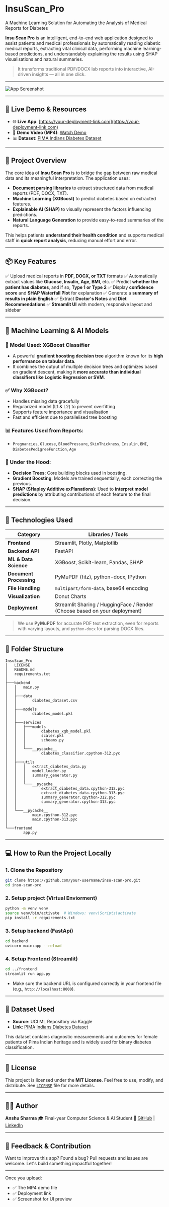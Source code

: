 # InsuScan_Pro
A Machine Learning Solution for Automating the Analysis of Medical Reports for Diabetes

**Insu Scan Pro** is an intelligent, end-to-end web application designed to assist patients and medical professionals by automatically reading diabetic medical reports, extracting vital clinical data, performing machine learning-based predictions, and understandably explaining the results using SHAP visualisations and natural summaries.

> It transforms traditional PDF/DOCX lab reports into interactive, AI-driven insights — all in one click.

---

![App Screenshot](https://github.com/SharmAnshu5/InsuScan_Pro/blob/main/Screenshot%202025-05-13%20200619.png)

---

## 🚀 Live Demo & Resources

* 🌐 **Live App**: [https://your-deployment-link.com](https://your-deployment-link.com)
* 🎥 **Demo Video (MP4)**: [Watch Demo](https://your-demo-video-link.com)
* 📊 **Dataset**: [PIMA Indians Diabetes Dataset](https://www.kaggle.com/datasets/uciml/pima-indians-diabetes-database)

---

## 🧠 Project Overview

The core idea of **Insu Scan Pro** is to bridge the gap between raw medical data and its meaningful interpretation. The application uses:

* **Document parsing libraries** to extract structured data from medical reports (PDF, DOCX, TXT).
* **Machine Learning (XGBoost)** to predict diabetes based on extracted features.
* **Explainable AI (SHAP)** to visually represent the factors influencing predictions.
* **Natural Language Generation** to provide easy-to-read summaries of the reports.

This helps patients **understand their health condition** and supports medical staff in **quick report analysis**, reducing manual effort and error.

---

## 📦 Key Features

✅ Upload medical reports in **PDF, DOCX, or TXT** formats
✅ Automatically extract values like **Glucose, Insulin, Age, BMI**, etc.
✅ Predict **whether the patient has diabetes**, and if so, **Type 1 or Type 2**
✅ Display **confidence score** and **SHAP Waterfall Plot** for explanation
✅ Generate a **summary of results in plain English**
✅ Extract **Doctor's Notes** and **Diet Recommendations**
✅ **Streamlit UI** with modern, responsive layout and sidebar

---

## 🧠 Machine Learning & AI Models

### 🎯 Model Used: **XGBoost Classifier**

* A powerful **gradient boosting decision tree** algorithm known for its **high performance on tabular data**.
* It combines the output of multiple decision trees and optimizes based on gradient descent, making it **more accurate than individual classifiers like Logistic Regression or SVM**.

### ✅ Why XGBoost?

* Handles missing data gracefully
* Regularized model (L1 & L2) to prevent overfitting
* Supports feature importance and visualisation
* Fast and efficient due to parallelised tree boosting

### 📊 Features Used from Reports:

* `Pregnancies`, `Glucose`, `BloodPressure`, `SkinThickness`, `Insulin`, `BMI`, `DiabetesPedigreeFunction`, `Age`

### 🧮 Under the Hood:

* **Decision Trees**: Core building blocks used in boosting.
* **Gradient Boosting**: Models are trained sequentially, each correcting the previous.
* **SHAP (SHapley Additive exPlanations)**: Used to **interpret model predictions** by attributing contributions of each feature to the final decision.

---

## 🧰 Technologies Used

| Category                | Libraries / Tools                                                          |
| ----------------------- | -------------------------------------------------------------------------- |
| **Frontend**            | Streamlit, Plotly, Matplotlib                                              |
| **Backend API**         | FastAPI                                                                    |
| **ML & Data Science**   | XGBoost, Scikit-learn, Pandas, SHAP                                        |
| **Document Processing** | PyMuPDF (fitz), python-docx, IPython                                       |
| **File Handling**       | `multipart/form-data`, base64 encoding                                     |
| **Visualization**       | Donut Charts                                                               |
| **Deployment**          | Streamlit Sharing / HuggingFace / Render (Choose based on your deployment) |

> We use **PyMuPDF** for accurate PDF text extraction, even for reports with varying layouts, and `python-docx` for parsing DOCX files.

---

## 📂 Folder Structure

```
InsuScan_Pro
│   LICENSE
│   README.md
│   requirements.txt
│
├───backend
│   │   main.py
│   │
│   ├───data
│   │       diabetes_dataset.csv
│   │
│   ├───models
│   │       diabetes_model.pkl
│   │
│   ├───services
│   │   ├───models
│   │   │       diabetes_xgb_model.pkl
│   │   │       scaler.pkl
│   │   │       scheams.py
│   │   │
│   │   └───__pycache__
│   │           diabetes_classifier.cpython-312.pyc
│   │
│   ├───utils
│   │   │   extract_diabetes_data.py
│   │   │   model_loader.py
│   │   │   summary_generator.py
│   │   │
│   │   └───__pycache__
│   │           extract_diabetes_data.cpython-312.pyc
│   │           extract_diabetes_data.cpython-313.pyc
│   │           summary_generator.cpython-312.pyc
│   │           summary_generator.cpython-313.pyc
│   │
│   └───__pycache__
│           main.cpython-312.pyc
│           main.cpython-313.pyc
│
└───frontend
        app.py
```

---

## 💻 How to Run the Project Locally

### 1. Clone the Repository

```bash
git clone https://github.com/your-username/insu-scan-pro.git
cd insu-scan-pro
```

### 2. Setup project (Virtual Enviorment)

```bash
python -m venv venv
source venv/bin/activate  # Windows: venv\Scripts\activate
pip install -r requirements.txt
```
### 3. Setup backend (FastApi)

```bash
cd backend
uvicorn main:app --reload
```

### 4. Setup Frontend (Streamlit)

```bash
cd ../frontend
streamlit run app.py
```

* Make sure the backend URL is configured correctly in your frontend file (e.g., `http://localhost:8000`).

---

## 🧪 Dataset Used

* **Source**: UCI ML Repository via Kaggle
* **Link**: [PIMA Indians Diabetes Dataset](https://www.kaggle.com/datasets/uciml/pima-indians-diabetes-database)

This dataset contains diagnostic measurements and outcomes for female patients of Pima Indian heritage and is widely used for binary diabetes classification.

---

## 📜 License

This project is licensed under the **MIT License**.
Feel free to use, modify, and distribute. See [`LICENSE`](LICENSE) file for more details.

---

## 🙋‍♂️ Author

**Anshu Sharma**
🎓 Final-year Computer Science & AI Student
🔗 [GitHub](https://github.com/SharmAnshu5) | [LinkedIn](https://linkedin.com/in/your-profile)

---

## 💬 Feedback & Contribution

Want to improve this app? Found a bug?
Pull requests and issues are welcome. Let's build something impactful together!

---

Once you upload:

* ✅ The MP4 demo file
* ✅ Deployment link
* ✅ Screenshot for UI preview

